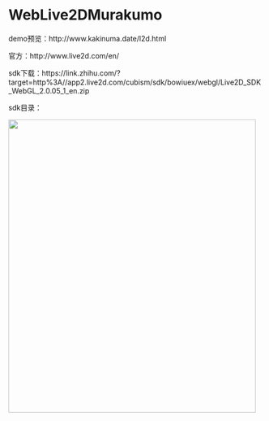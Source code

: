 # WebLive2DMurakumo
<meta charset="utf-8" />
<p>demo预览：http://www.kakinuma.date/l2d.html</p>
<p>官方：http://www.live2d.com/en/</p>
<p>sdk下载：https://link.zhihu.com/?target=http%3A//app2.live2d.com/cubism/sdk/bowiuex/webgl/Live2D_SDK_WebGL_2.0.05_1_en.zip</p>
<p>sdk目录：</p>
<p><img src="http://images2015.cnblogs.com/blog/837926/201602/837926-20160219010434441-1359811605.png" alt="" width="488" height="577" /></p>

